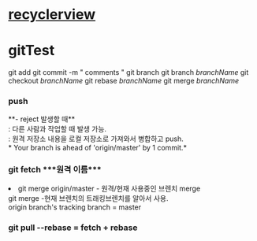 <h1><a href ="https://www.youtube.com/watch?v=SD2t75T5RdY">recyclerview</a></h1>


# gitTest
git add
git commit -m " comments "
git branch
git branch *branchName*
git checkout *branchName*
git rebase *branchName*
git merge *branchName*

<h3>push</h3>
 **- reject 발생할 때**
<div>     : 다른 사람과 작업할 때 발생 가능.</div>
<div>     : 원격 저장소 내용을 로컬 저장소로 가져와서 병합하고 push. </div>
<div>     * Your branch is ahead of 'origin/master' by 1 commit.*</div>

<h3>git fetch ***원격 이름***</h3>
<li>git merge origin/master - 원격/현재 사용중인 브렌치 merge</li>
<div>git merge -현재 브렌치의 트래킹브렌치를 알아서 사용.</div>
<div>origin branch's tracking branch = master </div>

<h3>git pull --rebase = fetch + rebase </h3>
